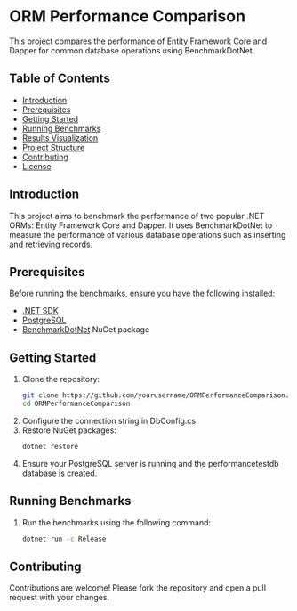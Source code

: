 # ORM Performance Comparison

This project compares the performance of Entity Framework Core and Dapper for common database operations using BenchmarkDotNet.

## Table of Contents
- [Introduction](#introduction)
- [Prerequisites](#prerequisites)
- [Getting Started](#getting-started)
- [Running Benchmarks](#running-benchmarks)
- [Results Visualization](#results-visualization)
- [Project Structure](#project-structure)
- [Contributing](#contributing)
- [License](#license)

## Introduction
This project aims to benchmark the performance of two popular .NET ORMs: Entity Framework Core and Dapper. It uses BenchmarkDotNet to measure the performance of various database operations such as inserting and retrieving records.

## Prerequisites
Before running the benchmarks, ensure you have the following installed:
- [.NET SDK](https://dotnet.microsoft.com/download)
- [PostgreSQL](https://www.postgresql.org/download/)
- [BenchmarkDotNet](https://benchmarkdotnet.org/articles/guides/getting-started.html) NuGet package

## Getting Started
1. Clone the repository:
   ```bash
   git clone https://github.com/yourusername/ORMPerformanceComparison.git
   cd ORMPerformanceComparison
2. Configure the connection string in DbConfig.cs
3. Restore NuGet packages:
   ```bash
   dotnet restore
4. Ensure your PostgreSQL server is running and the performancetestdb database is created.
## Running Benchmarks
1. Run the benchmarks using the following command:
   ```bash
   dotnet run -c Release
## Contributing
  Contributions are welcome! Please fork the repository and open a pull request with your changes.
   
